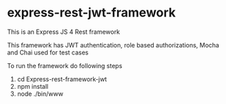 # express-rest-jwt-framework
This is an Express JS 4 Rest framework

This framework has
JWT authentication,
role based authorizations,
Mocha and Chai used for test cases

To run the framework do following steps

1. cd Express-rest-framework-jwt
2. npm install
3. node ./bin/www



